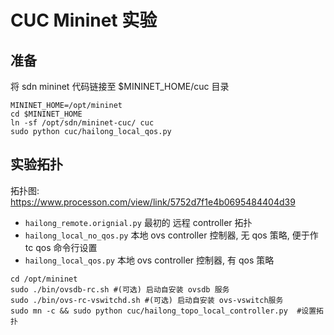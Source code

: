 # CUC Mininet 实验

## 准备

将 sdn mininet 代码链接至 $MININET_HOME/cuc 目录
```
MININET_HOME=/opt/mininet
cd $MININET_HOME
ln -sf /opt/sdn/mininet-cuc/ cuc
sudo python cuc/hailong_local_qos.py
```

## 实验拓扑

拓扑图: https://www.processon.com/view/link/5752d7f1e4b0695484404d39

- `hailong_remote.orignial.py` 最初的 远程 controller 拓扑
- `hailong_local_no_qos.py`  本地 ovs controller 控制器, 无 qos 策略, 便于作 tc qos 命令行设置
- `hailong_local_qos.py`     本地 ovs controller 控制器, 有 qos 策略
 

```
cd /opt/mininet
sudo ./bin/ovsdb-rc.sh #(可选) 启动自安装 ovsdb 服务
sudo ./bin/ovs-rc-vswitchd.sh #(可选) 启动自安装 ovs-vswitch服务
sudo mn -c && sudo python cuc/hailong_topo_local_controller.py  #设置拓扑
```

